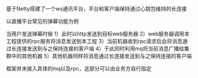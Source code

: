 基于Netty搭建了一个ws通讯平台，平台和客户端保持通过心跳包维持的长连接

以直播平台常见的弹幕功能为例

当用户发送弹幕时候
1）此时以http发送到目标web服务器
2）web服务器调用本工程提供的rpc服务将消息发送到本工程
3）当前机器收到rpc请求后会将消息通过长连接发送到与之保持连接的客户端
4）于此同时利用mq将当前消息广播给集群中的其他机器
5）其他机器同样将消息通过长连接发送到与之保持连接的客户端

框架并未接入具体的mq以及rpc，这部分可以由业务方自行指定